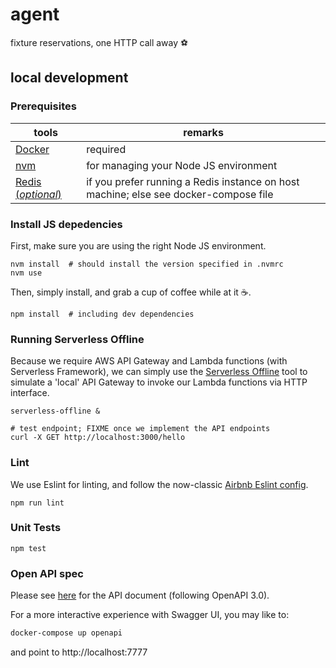 # agent
fixture reservations, one HTTP call away :soccer:

## local development

### Prerequisites

| tools | remarks |
| --- | --- |
| [Docker]() | required |
| [nvm](https://github.com/nvm-sh/nvm) | for managing your Node JS environment |
| [Redis (_optional_)]() | if you prefer running a Redis instance on host machine; else see docker-compose file |

### Install JS depedencies

First, make sure you are using the right Node JS environment.

```
nvm install  # should install the version specified in .nvmrc
nvm use
```
Then, simply install, and grab a cup of coffee while at it :coffee:.

```
npm install  # including dev dependencies
```

### Running Serverless Offline

Because we require AWS API Gateway and Lambda functions (with Serverless Framework), we can simply use the [Serverless Offline]() tool to simulate a 'local' API Gateway to invoke our Lambda functions via HTTP interface.

```
serverless-offline &

# test endpoint; FIXME once we implement the API endpoints
curl -X GET http://localhost:3000/hello
```

### Lint

We use Eslint for linting, and follow the now-classic [Airbnb Eslint config](https://www.npmjs.com/package/eslint-config-airbnb).

```
npm run lint
```

### Unit Tests

```
npm test
```


### Open API spec

Please see [here](docs/openapi.yml) for the API document (following OpenAPI 3.0).

For a more interactive experience with Swagger UI, you may like to:

```sh
docker-compose up openapi
```

and point to http://localhost:7777
